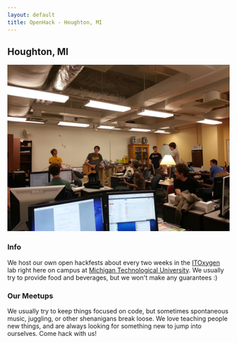 ```yaml
---
layout: default
title: OpenHack - Houghton, MI
---
```


## Houghton, MI

![First Hackfest](/houghton/img/hackfest1.jpg)

### Info

We host our own open hackfests about every two weeks in the [ITOxygen](http://www.itoxygen.com) lab right here on campus at [Michigan Technological University](http://mtu.edu). We usually try to provide food and beverages, but we won't make any guarantees :)

### Our Meetups

We usually try to keep things focused on code, but sometimes spontaneous music, juggling, or other shenanigans break loose. We love teaching people new things, and are always looking for something new to jump into ourselves. Come hack with us! 
